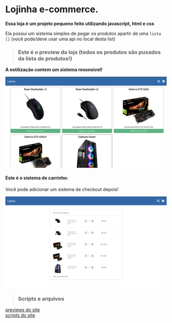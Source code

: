 # Lojinha e-commerce.
  
**Essa loja é um projeto pequeno feito utilizando javascript, html e css**  
  
Ela possui um sistema simples de pegar os produtos apartir de uma `lista []` (você pode/deve usar uma api no local desta list)  
  
> ### Este é o preview da loja (todos os produtos são puxados da lista de produtos!)
**A estilização contem um sistema resonsivel!**

![Preview](/imagens/preview.png)  

#### Este é o sistema de carrinho:  
Você pode adicionar um sistema de checkout depois!  

![Preview](/imagens/preview3.png)  

> ### Scripts e arquivos  
  
[previews do site](imagens/)  
[scripts do site](scripts/)  
